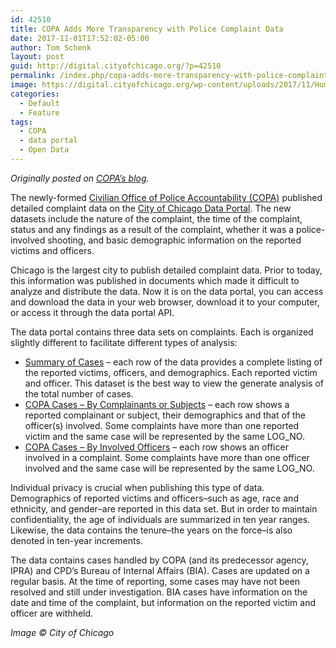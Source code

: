 ```yaml
---
id: 42510
title: COPA Adds More Transparency with Police Complaint Data
date: 2017-11-01T17:52:02-05:00
author: Tom Schenk
layout: post
guid: http://digital.cityofchicago.org/?p=42510
permalink: /index.php/copa-adds-more-transparency-with-police-complaint-data/
image: https://digital.cityofchicago.org/wp-content/uploads/2017/11/Humboldt-Park-1170x500.jpg
categories:
  - Default
  - Feature
tags:
  - COPA
  - data portal
  - Open Data
---
```

_Originally posted on [COPA&#8217;s blog](http://www.chicagocopa.org/copa-adds-more-transparency-with-police-complaint-data/)._

The newly-formed <a href="http://www.chicagocopa.org/" target="_blank" rel="noopener">Civilian Office of Police Accountability (COPA)</a> published detailed complaint data on the <a href="https://data.cityofchicago.org/" target="_blank" rel="noopener">City of Chicago Data Portal</a>. The new datasets include the nature of the complaint, the time of the complaint, status and any findings as a result of the complaint, whether it was a police-involved shooting, and basic demographic information on the reported victims and officers.

Chicago is the largest city to publish detailed complaint data. Prior to today, this information was published in documents which made it difficult to analyze and distribute the data. Now it is on the data portal, you can access and download the data in your web browser, download it to your computer, or access it through the data portal API.

The data portal contains three data sets on complaints. Each is organized slightly different to facilitate different types of analysis:

  * <a href="https://data.cityofchicago.org/Public-Safety/COPA-Cases-Summary/mft5-nfa8" target="_blank" rel="noopener">Summary of Cases</a> – each row of the data provides a complete listing of the reported victims, officers, and demographics. Each reported victim and officer. This dataset is the best way to view the generate analysis of the total number of cases.
  * <a href="https://data.cityofchicago.org/Public-Safety/COPA-Cases-By-Complainant-or-Subject/vnz2-rmie" target="_blank" rel="noopener">COPA Cases – By Complainants or Subjects</a> – each row shows a reported complainant or subject, their demographics and that of the officer(s) involved. Some complaints have more than one reported victim and the same case will be represented by the same LOG_NO.
  * <a href="https://data.cityofchicago.org/Public-Safety/COPA-Cases-By-Involved-Officer/ufxy-tgry" target="_blank" rel="noopener">COPA Cases – By Involved Officers</a> – each row shows an officer involved in a complaint. Some complaints have more than one officer involved and the same case will be represented by the same LOG_NO.

Individual privacy is crucial when publishing this type of data. Demographics of reported victims and officers–such as age, race and ethnicity, and gender–are reported in this data set. But in order to maintain confidentiality, the age of individuals are summarized in ten year ranges. Likewise, the data contains the tenure–the years on the force–is also denoted in ten-year increments.

The data contains cases handled by COPA (and its predecessor agency, IPRA) and CPD’s Bureau of Internal Affairs (BIA). Cases are updated on a regular basis. At the time of reporting, some cases may have not been resolved and still under investigation. BIA cases have information on the date and time of the complaint, but information on the reported victim and officer are withheld.

_Image &copy; City of Chicago_

&nbsp;
